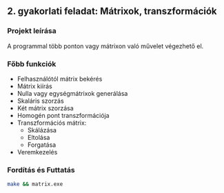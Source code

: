## 2. gyakorlati feladat: Mátrixok, transzformációk

### Projekt leírása
A programmal több ponton vagy mátrixon való művelet végezhető el.

### Főbb funkciók
- Felhasználótól mátrix bekérés
- Mátrix kiírás
- Nulla vagy egységmátrixok generálása
- Skaláris szorzás
- Két mátrix szorzása
- Homogén pont transzformációja
- Transzformációs mátrix:
    - Skálázása
    - Eltolása
    - Forgatása
- Veremkezelés

### Fordítás és Futtatás
```bash
make && matrix.exe
```